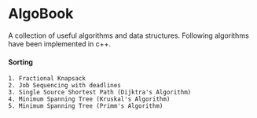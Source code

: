 # AlgoBook
A collection of useful algorithms and data structures. 
Following algorithms have been implemented in c++.

#### Sorting

    1. Fractional Knapsack
    2. Job Sequencing with deadlines 
    3. Single Source Shortest Path (Dijktra's Algorithm)
    4. Minimum Spanning Tree (Kruskal's Algorithm)
    5. Minimum Spanning Tree (Primm's Algorithm)


